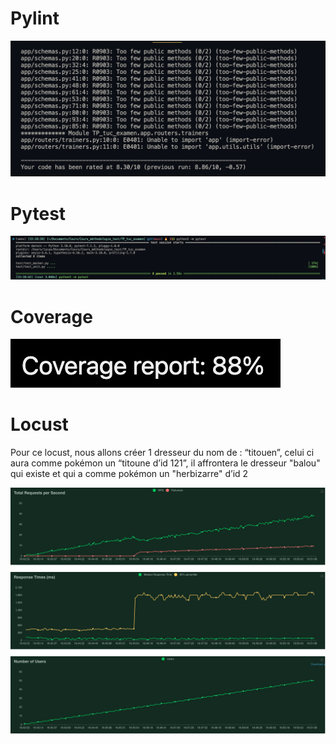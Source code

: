 # Pylint

![Pylint](/src/Pylint_test.png "Note Pylint")

# Pytest

![Pytest](/src/Pytest_test.png "Pytest")

# Coverage

![Coverage](/src/Coverage.png "Coverage")

# Locust

Pour ce locust, nous allons créer 1 dresseur du nom de : “titouen”, celui ci aura comme pokémon un “titoune d’id 121”, il affrontera le dresseur "balou" qui existe et qui a comme pokémon un "herbizarre" d’id 2

![Locust](/src/graph.png "Locust")